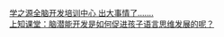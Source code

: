   
[学之源全脑开发培训中心  出大事情了.......](http://www.dianyue.me/archives/710/ebyd22jps6e9dxhf/)  
[上知课堂：脑潜能开发是如何促进孩子语言思维发展的呢？](http://www.dianyue.me/archives/706/yr70kbwuaje6j3ez/)